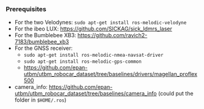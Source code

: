 ### Prerequisites ###

* For the two Velodynes: `sudo apt-get install ros-melodic-velodyne`
* For the ibeo LUX: https://github.com/SICKAG/sick_ldmrs_laser
* For the Bumblebee XB3: https://github.com/ravich2-7183/bumblebee_xb3
* For the GNSS receiver:
  - `sudo apt-get install ros-melodic-nmea-navsat-driver`
  - `sudo apt-get install ros-melodic-gps-common`
  - https://github.com/epan-utbm/utbm_robocar_dataset/tree/baselines/drivers/magellan_proflex500
* camera_info: https://github.com/epan-utbm/utbm_robocar_dataset/tree/baselines/camera_info (could put the folder in `$HOME/.ros`)
